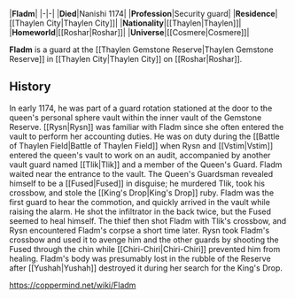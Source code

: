 |**Fladm**|
|-|-|
|**Died**|Nanishi 1174|
|**Profession**|Security guard|
|**Residence**|[[Thaylen City\|Thaylen City]]|
|**Nationality**|[[Thaylen\|Thaylen]]|
|**Homeworld**|[[Roshar\|Roshar]]|
|**Universe**|[[Cosmere\|Cosmere]]|

**Fladm** is a guard at the [[Thaylen Gemstone Reserve\|Thaylen Gemstone Reserve]] in [[Thaylen City\|Thaylen City]] on [[Roshar\|Roshar]].

## History
In early 1174, he was part of a guard rotation stationed at the door to the queen's personal sphere vault within the inner vault of the Gemstone Reserve. [[Rysn\|Rysn]] was familiar with Fladm since she often entered the vault to perform her accounting duties. He was on duty during the [[Battle of Thaylen Field\|Battle of Thaylen Field]] when Rysn and [[Vstim\|Vstim]] entered the queen's vault to work on an audit, accompanied by another vault guard named [[Tlik\|Tlik]] and a member of the Queen's Guard. Fladm waited near the entrance to the vault.
The Queen's Guardsman revealed himself to be a [[Fused\|Fused]] in disguise; he murdered Tlik, took his crossbow, and stole the [[King's Drop\|King's Drop]] ruby. Fladm was the first guard to hear the commotion, and quickly arrived in the vault while raising the alarm. He shot the infiltrator in the back twice, but the Fused seemed to heal himself. The thief then shot Fladm with Tlik's crossbow, and Rysn encountered Fladm's corpse a short time later. Rysn took Fladm's crossbow and used it to avenge him and the other guards by shooting the Fused through the chin while [[Chiri-Chiri\|Chiri-Chiri]] prevented him from healing.
Fladm's body was presumably lost in the rubble of the Reserve after [[Yushah\|Yushah]] destroyed it during her search for the King's Drop.



https://coppermind.net/wiki/Fladm